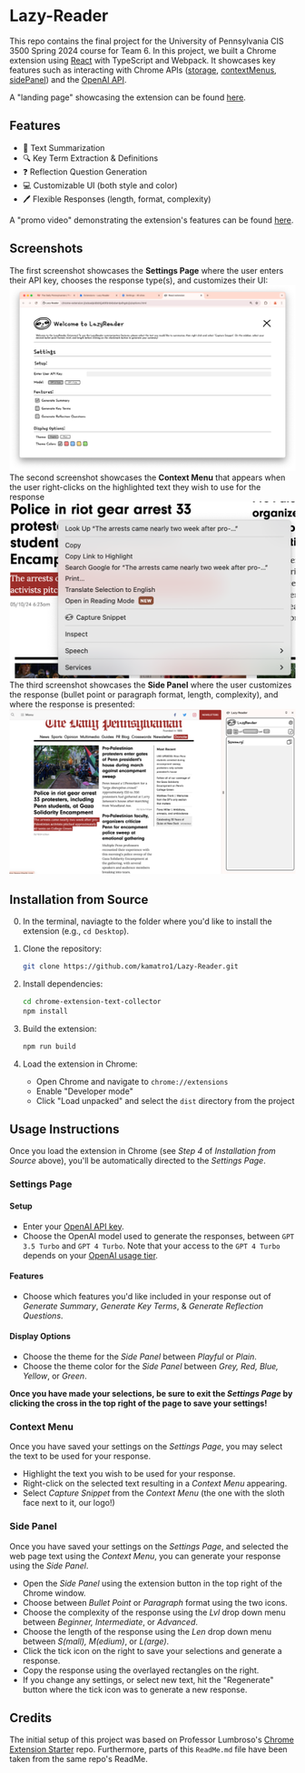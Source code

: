 # Lazy-Reader
This repo contains the final project for the University of Pennsylvania CIS 3500 Spring 2024 course for Team 6. In this project, we built a Chrome extension using [React](https://react.dev/) with TypeScript and Webpack. It showcases key features such as interacting with Chrome APIs ([storage](https://developer.chrome.com/docs/extensions/reference/api/storage), [contextMenus](https://developer.chrome.com/docs/extensions/reference/api/contextMenus), [sidePanel](https://developer.chrome.com/docs/extensions/reference/api/sidePanel)) and the [OpenAI API](https://platform.openai.com/docs/introduction).

A "landing page" showcasing the extension can be found [here](https://anniewangre.github.io/LazyReader-Landing-Page/).

## Features

- 📝 Text Summarization
- 🔍 Key Term Extraction & Definitions
- ❓ Reflection Question Generation
- 💻 Customizable UI (both style and color)
- 🖊️ Flexible Responses (length, format, complexity)

A "promo video" demonstrating the extension's features can be found [here](https://drive.google.com/file/d/1dkxfeP8jYa2EFK7XPKQEM3jdSSLHacp1/view?usp=sharing).

## Screenshots

The first screenshot showcases the **Settings Page** where the user enters their API key, chooses the response type(s), and customizes their UI:
![](./settings-screenshot.png)
The second screenshot showcases the **Context Menu** that appears when the user right-clicks on the highlighted text they wish to use for the response
![:](./contextMenu-screenshot.png)
The third screenshot showcases the **Side Panel** where the user customizes the response (bullet point or paragraph format, length, complexity), and where the response is presented:
![](./sidePanel-screenshot.png)

## Installation from Source

0. In the terminal, naviagte to the folder where you'd like to install the extension (e.g., ```cd Desktop```).

1. Clone the repository:

    ```bash
   git clone https://github.com/kamatro1/Lazy-Reader.git
   ```

3. Install dependencies:

   ```bash
   cd chrome-extension-text-collector
   npm install
   ```

4. Build the extension:

   ```bash
   npm run build
   ```

5. Load the extension in Chrome:

   - Open Chrome and navigate to `chrome://extensions`
   - Enable "Developer mode"
   - Click "Load unpacked" and select the `dist` directory from the project

## Usage Instructions

Once you load the extension in Chrome (see *Step 4* of *Installation from Source* above), you'll be automatically directed to the *Settings Page*.

### Settings Page

#### Setup

- Enter your [OpenAI API key](https://platform.openai.com/docs/quickstart).
- Choose the OpenAI model used to generate the responses, between ```GPT 3.5 Turbo``` and ```GPT 4 Turbo```. Note that your access to the ```GPT 4 Turbo``` depends on your [OpenAI usage tier](https://platform.openai.com/docs/guides/rate-limits/usage-tiers). 

#### Features

- Choose which features you'd like included in your response out of *Generate Summary*, *Generate Key Terms*, & *Generate Reflection Questions*.

#### Display Options

- Choose the theme for the *Side Panel* between *Playful* or *Plain*.
- Choose the theme color for the *Side Panel* between *Grey, Red, Blue, Yellow*, or *Green*.

**Once you have made your selections, be sure to exit the *Settings Page* by clicking the cross in the top right of the page to save your settings!**

### Context Menu

Once you have saved your settings on the *Settings Page*, you may select the text to be used for your response.

- Highlight the text you wish to be used for your response.
- Right-click on the selected text resulting in a *Context Menu* appearing.
- Select *Capture Snippet* from the *Context Menu* (the one with the sloth face next to it, our logo!)

### Side Panel

Once you have saved your settings on the *Settings Page*, and selected the web page text using the *Context Menu*, you can generate your response using the *Side Panel*.

- Open the *Side Panel* using the extension button in the top right of the Chrome window.
- Choose between *Bullet Point* or *Paragraph* format using the two icons.
- Choose the complexity of the response using the *Lvl* drop down menu between *Beginner, Intermediate*, or *Advanced*.
- Choose the length of the response using the *Len* drop down menu between *S(mall), M(edium)*, or *L(arge)*.
- Click the tick icon on the right to save your selections and generate a response.
- Copy the response using the overlayed rectangles on the right.
- If you change any settings, or select new text, hit the "Regenerate" button where the tick icon was to generate a new response.

## Credits

The initial setup of this project was based on Professor Lumbroso's [Chrome Extension Starter](https://github.com/CIS-3500/chrome-extension-react-typescript-starter/tree/main) repo. Furthermore, parts of this ```ReadMe.md``` file have been taken from the same repo's ReadMe. 
